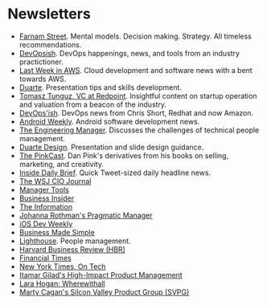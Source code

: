 # Newsletters
- [Farnam Street](https://fs.blog/). Mental models. Decision making. Strategy. All timeless recommendations.
- [DevOpsish](https://devopsish.com/). DevOps happenings, news, and tools from an industry practictioner.
- [Last Week in AWS](https://www.lastweekinaws.com/). Cloud development and software news with a bent towards AWS.
- [Duarte](https://www.duarte.com/presentation-skills-resources/). Presentation tips and skills development.
- [Tomasz Tunguz, VC at Redpoint](https://tomtunguz.com/). Insightful content on startup operation and valuation from a beacon of the industry.
- [DevOps'ish](https://devopsish.com/). DevOps news from Chris Short, Redhat and now Amazon.
- [Android Weekly](https://androidweekly.net/). Android software development news.
- [The Engineering Manager](https://theengineeringmanager.substack.com/). Discusses the challenges of technical people management.
- [Duarte Design](https://www.duarte.com/nancy-newsletter/). Presentation and slide design guidance.
- [The PinkCast](https://www.danpink.com/pinkcast/). Dan Pink's derivatives from his books on selling, marketing, and creativity.
- [Inside Daily Brief](https://inside.com/daily). Quick Tweet-sized daily headline news.
- [The WSJ CIO Journal](https://www.wsj.com/news/cio-journal)
- [Manager Tools](https://www.manager-tools.com/products/personal-license)
- [Business Insider](https://www.businessinsider.com/news)
- [The Information](https://www.theinformation.com/newsletters)
- [Johanna Rothman's Pragmatic Manager](https://www.jrothman.com/pragmaticmanager/)
- [iOS Dev Weekly](https://iosdevweekly.com/)
- [Business Made Simple](https://businessmadesimple.com/daily/)
- [Lighthouse](https://getlighthouse.com/blog/). People management.
- [Harvard Business Review (HBR)](https://hbr.org/email-newsletters)
- [Financial Times](https://www.ft.com/)
- [New York Times, On Tech](https://www.nytimes.com/newsletters/on-tech)
- [Itamar Gilad's High-Impact Product Management](https://itamargilad.com/newsletter/)
- [Lara Hogan: Wherewithall](https://wherewithall.com/lara/)
- [Marty Cagan's Silcon Valley Product Group (SVPG)](https://www.svpg.com/articles/)
